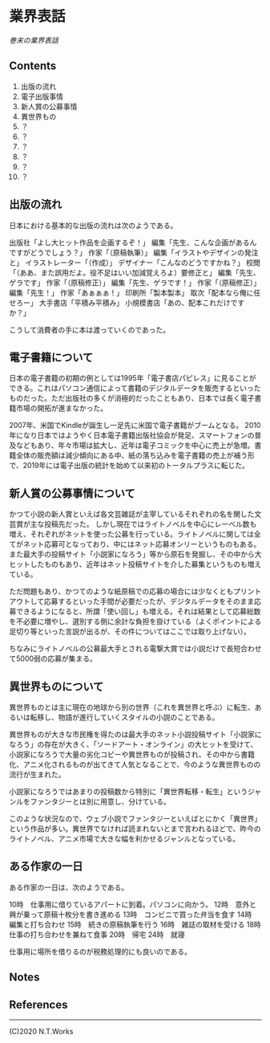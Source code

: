 # 業界表話

*巻末の業界表話*

## Contents

1. 出版の流れ
2. 電子出版事情
3. 新人賞の公募事情
4. 異世界もの
5. ？
6. ？
7. ？
8. ？
9. ？
10. ？

## 出版の流れ

日本における基本的な出版の流れは次のようである。

出版社「よし大ヒット作品を企画するぞ！」
編集「先生、こんな企画があるんですがどうでしょう？」
作家「（原稿執筆）」
編集「イラストやデザインの発注と」
イラストレーター「（作成）」
デザイナー「こんなのどうですかね？」
校閲「（ああ、また誤用だよ。役不足はいい加減覚えろよ）要修正と」
編集「先生、ゲラです」
作家「（原稿修正）」
編集「先生、ゲラです！」
作家「（原稿修正）」
編集「先生！」
作家「あぁぁぁ！」
印刷所「製本製本」
取次「配本なら俺に任せろー」
大手書店「平積み平積み」
小規模書店「あの、配本これだけですか？」

こうして消費者の手に本は渡っていくのであった。

## 電子書籍について

日本の電子書籍の初期の例としては1995年「電子書店パピレス」に見ることができる。これはパソコン通信によって書籍のデジタルデータを販売するといったものだった。ただ出版社の多くが消極的だったこともあり、日本では長く電子書籍市場の開拓が進まなかった。

2007年、米国でKindleが誕生し一足先に米国で電子書籍がブームとなる。
2010年になり日本ではようやく日本電子書籍出版社協会が発足、スマートフォンの普及などもあり、年々市場は拡大し、近年は電子コミックを中心に売上が急増。書籍全体の販売額は減少傾向にある中、紙の落ち込みを電子書籍の売上が補う形で、2019年には電子出版の統計を始めて以来初のトータルプラスに転じた。

## 新人賞の公募事情について

かつて小説の新人賞といえば各文芸雑誌が主宰しているそれぞれの名を関した文芸賞が主な投稿先だった。
しかし現在ではライトノベルを中心にレーベル数も増え、それぞれがネットを使った公募を行っている。ライトノベルに関しては全てがネット応募可となっており、中にはネット応募オンリーというものもある。
また最大手の投稿サイト「小説家になろう」等から原石を発掘し、その中から大ヒットしたものもあり、近年はネット投稿サイトを介した募集というものも増えている。

ただ問題もあり、かつてのような紙原稿での応募の場合には少なくともプリントアウトして応募するといった手間が必要だったが、デジタルデータをそのまま応募できるようになると、所謂「使い回し」も増える。それは結果として応募総数を不必要に増やし、選別する側に余計な負担を掛けている（よくポイントによる足切り等といった言説が出るが、その件についてはここでは取り上げない）。

ちなみにライトノベルの公募最大手とされる電撃大賞では小説だけで長短合わせて5000弱の応募が集まる。

## 異世界ものについて

異世界ものとは主に現在の地球から別の世界（これを異世界と呼ぶ）に転生、あるいは転移し、物語が進行していくスタイルの小説のことである。

異世界ものが大きな市民権を得たのは最大手のネット小説投稿サイト「小説家になろう」の存在が大きく、「ソードアート・オンライン」の大ヒットを受けて、小説家になろうで大量の劣化コピーや異世界ものが投稿され、その中から書籍化、アニメ化されるものが出てきて人気となることで、今のような異世界ものの流行が生まれた。

小説家になろうではあまりの投稿数から特別に「異世界転移・転生」というジャンルをファンタジーとは別に用意し、分けている。

このような状況なので、ウェブ小説でファンタジーといえばとにかく「異世界」という作品が多い。異世界でなければ読まれないとまで言われるほどで、昨今のライトノベル、アニメ市場で大きな幅を利かせるジャンルとなっている。

## ある作家の一日

ある作家の一日は、次のようである。

10時　仕事用に借りているアパートに到着。パソコンに向かう。
12時　意外と興が乗って原稿十枚分を書き進める
13時　コンビニで買った弁当を食す
14時　編集と打ち合わせ
15時　続きの原稿執筆を行う
16時　雑誌の取材を受ける
18時　仕事の打ち合わせを兼ねて食事
20時　帰宅
24時　就寝

仕事用に場所を借りるのが税務処理的にも良いのである。

## Notes

## References

---
(C)2020 N.T.Works
